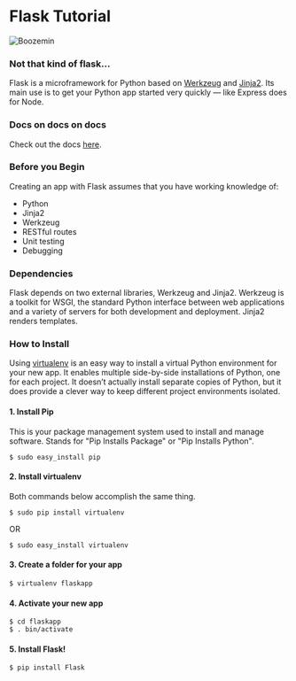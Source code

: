 # Flask Tutorial

![Boozemin](http://cdn.hiconsumption.com/wp-content/uploads/2013/11/Prescription-Label-Flask.jpg)

### Not that kind of flask...

Flask is a microframework for Python based on [Werkzeug](http://werkzeug.pocoo.org/) and [Jinja2](http://jinja.pocoo.org/docs/dev/). Its main use is to get your Python app started very quickly — like Express does for Node.

### Docs on docs on docs 

Check out the docs [here](http://flask.pocoo.org/docs/). 

### Before you Begin

Creating an app with Flask assumes that you have working knowledge of:
* Python
* Jinja2
* Werkzeug
* RESTful routes
* Unit testing
* Debugging

### Dependencies

Flask depends on two external libraries, Werkzeug and Jinja2. Werkzeug is a toolkit for WSGI, the standard Python interface between web applications and a variety of servers for both development and deployment. Jinja2 renders templates. 

### How to Install

Using [virtualenv](https://pypi.python.org/pypi/virtualenv) is an easy way to install a virtual Python environment for your new app. It enables multiple side-by-side installations of Python, one for each project. It doesn’t actually install separate copies of Python, but it does provide a clever way to keep different project environments isolated.

#### 1. Install Pip 

This is your package management system used to install and manage software. Stands for "Pip Installs Package" or "Pip Installs Python".

```
$ sudo easy_install pip
```

#### 2. Install virtualenv

Both commands below accomplish the same thing. 

```
$ sudo pip install virtualenv
```
OR

```
$ sudo easy_install virtualenv
```

#### 3. Create a folder for your app

```
$ virtualenv flaskapp
```

#### 4. Activate your new app

```
$ cd flaskapp
$ . bin/activate
```

#### 5. Install Flask!

```
$ pip install Flask
```


